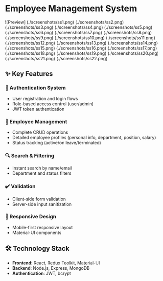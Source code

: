 # Employee Management System

![Preview] 
(./screenshots/ss1.png)
(./screenshots/ss2.png)
(./screenshots/ss3.png)
(./screenshots/ss4.png)
(./screenshots/ss5.png)
(./screenshots/ss6.png)
(./screenshots/ss7.png)
(./screenshots/ss8.png)
(./screenshots/ss9.png)
(./screenshots/ss10.png)
(./screenshots/ss11.png)
(./screenshots/ss12.png)
(./screenshots/ss13.png)
(./screenshots/ss14.png)
(./screenshots/ss15.png)
(./screenshots/ss16.png)
(./screenshots/ss17.png)
(./screenshots/ss18.png)
(./screenshots/ss19.png)
(./screenshots/ss20.png)
(./screenshots/ss21.png)
(./screenshots/ss22.png)

## ✨ Key Features

### 🔐 Authentication System
- User registration and login flows
- Role-based access control (user/admin)
- JWT token authentication

### 👥 Employee Management
- Complete CRUD operations
- Detailed employee profiles (personal info, department, position, salary)
- Status tracking (active/on leave/terminated)

### 🔍 Search & Filtering
- Instant search by name/email
- Department and status filters

### ✔️ Validation
- Client-side form validation
- Server-side input sanitization

### 📱 Responsive Design
- Mobile-first responsive layout
- Material-UI components

## 🛠️ Technology Stack
- **Frontend**: React, Redux Toolkit, Material-UI
- **Backend**: Node.js, Express, MongoDB
- **Authentication**: JWT, bcrypt